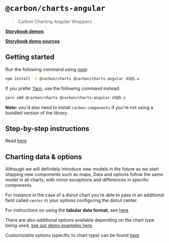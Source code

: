 # `@carbon/charts-angular`

> Carbon Charting Angular Wrappers

**[Storybook demos](https://carbon-design-system.github.io/carbon-charts/angular)**

**[Storybook demo sources](https://github.com/carbon-design-system/carbon-charts/tree/master/packages/core/demo/data)**

## Getting started

Run the following command using [npm](https://www.npmjs.com/):

```bash
npm install -S @carbon/charts @carbon/charts-angular d3@5.x
```

If you prefer [Yarn](https://yarnpkg.com/en/), use the following command
instead:

```bash
yarn add @carbon/charts @carbon/charts-angular d3@5.x
```

**Note:** you'd also need to install `carbon-components` if you're not using a bundled version of the library.

## Step-by-step instructions
Read [here](https://carbon-design-system.github.io/carbon-charts/?path=/story/tutorials-getting-started--angular)

## Charting data & options
Although we will definitely introduce new models in the future as we start shipping new components such as maps, Data and options follow the same model in all charts, with minor exceptions and differences in specific components.

For instance in the case of a donut chart you're able to pass in an additional field called `center` in your options configuring the donut center.

For instructions on using the **tabular data format**, see [here](https://carbon-design-system.github.io/carbon-charts/?path=/story/tutorials--tabular-data-format)

There are also additional options available depending on the chart type being used, [see our demo examples here](https://github.com/carbon-design-system/carbon-charts/tree/master/packages/core/demo/data).

Customizable options (specific to chart type) can be found [here](https://carbon-design-system.github.io/carbon-charts/documentation/modules/_interfaces_charts_.html)
